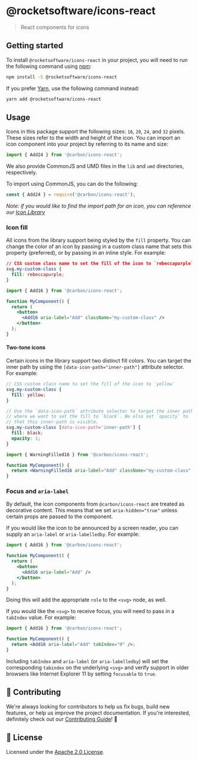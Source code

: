 # @rocketsoftware/icons-react

> React components for icons

## Getting started

To install `@rocketsoftware/icons-react` in your project, you will need to run
the following command using [npm](https://www.npmjs.com/):

```bash
npm install -S @rocketsoftware/icons-react
```

If you prefer [Yarn](https://yarnpkg.com/en/), use the following command
instead:

```bash
yarn add @rocketsoftware/icons-react
```

## Usage

Icons in this package support the following sizes: `16`, `20`, `24`, and `32`
pixels. These sizes refer to the width and height of the icon. You can import an
icon component into your project by referring to its name and size:

```jsx
import { Add24 } from '@carbon/icons-react';
```

We also provide CommonJS and UMD files in the `lib` and `umd` directories,
respectively.

To import using CommonJS, you can do the following:

```js
const { Add24 } = require('@carbon/icons-react');
```

_Note: if you would like to find the import path for an icon, you can reference
our
[Icon Library](https://www.carbondesignsystem.com/guidelines/iconography/library)_

### Icon fill

All icons from the library support being styled by the `fill` property. You can
change the color of an icon by passing in a custom class name that sets this
property (preferred), or by passing in an inline style. For example:

```css
// CSS custom class name to set the fill of the icon to `rebeccapurple`
svg.my-custom-class {
  fill: rebeccapurple;
}
```

```jsx
import { Add16 } from '@carbon/icons-react';

function MyComponent() {
  return (
    <button>
      <Add16 aria-label="Add" className="my-custom-class" />
    </button>
  );
}
```

#### Two-tone icons

Certain icons in the library support two distinct fill colors. You can target
the inner path by using the `[data-icon-path="inner-path"]` attribute selector.
For example:

```scss
// CSS custom class name to set the fill of the icon to `yellow`
svg.my-custom-class {
  fill: yellow;
}

// Use the `data-icon-path` attribute selector to target the inner path
// where we want to set the fill to `black`. We also set `opacity` to `1` so
// that this inner-path is visible.
svg.my-custom-class [data-icon-path='inner-path'] {
  fill: black;
  opacity: 1;
}
```

```jsx
import { WarningFilled16 } from '@carbon/icons-react';

function MyComponent() {
  return <WarningFilled16 aria-label="Add" className="my-custom-class" />;
}
```

### Focus and `aria-label`

By default, the icon components from `@carbon/icons-react` are treated as
decorative content. This means that we set `aria-hidden="true"` unless certain
props are passed to the component.

If you would like the icon to be announced by a screen reader, you can supply an
`aria-label` or `aria-labelledby`. For example:

```jsx
import { Add16 } from '@carbon/icons-react';

function MyComponent() {
  return (
    <button>
      <Add16 aria-label="Add" />
    </button>
  );
}
```

Doing this will add the appropriate `role` to the `<svg>` node, as well.

If you would like the `<svg>` to receive focus, you will need to pass in a
`tabIndex` value. For example:

```jsx
import { Add16 } from '@carbon/icons-react';

function MyComponent() {
  return <Add16 aria-label="Add" tabIndex="0" />;
}
```

Including `tabIndex` and `aria-label` (or `aria-labelledby`) will set the
corresponding `tabindex` on the underlying `<svg>` and verify support in older
browsers like Internet Explorer 11 by setting `focusable` to `true`.

## 🙌 Contributing

We're always looking for contributors to help us fix bugs, build new features,
or help us improve the project documentation. If you're interested, definitely
check out our [Contributing Guide](/.github/CONTRIBUTING.md)! 👀

## 📝 License

Licensed under the [Apache 2.0 License](/LICENSE).

